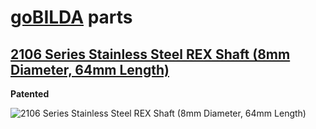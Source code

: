 # [goBILDA](https://www.gobilda.com/) parts
## [2106 Series Stainless Steel REX Shaft (8mm Diameter, 64mm Length)](https://www.gobilda.com/2106-series-stainless-steel-rex-shaft-8mm-diameter-64mm-length/)

**Patented**

<img alt='2106 Series Stainless Steel REX Shaft (8mm Diameter, 64mm Length)' src='../../../generated_files/parts/gobilda/motion-shaft-8mmREX-64mm.svg'/>
